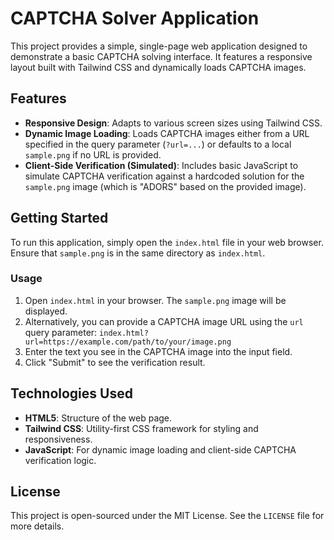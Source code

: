 # CAPTCHA Solver Application

This project provides a simple, single-page web application designed to demonstrate a basic CAPTCHA solving interface. It features a responsive layout built with Tailwind CSS and dynamically loads CAPTCHA images.

## Features

*   **Responsive Design**: Adapts to various screen sizes using Tailwind CSS.
*   **Dynamic Image Loading**: Loads CAPTCHA images either from a URL specified in the query parameter (`?url=...`) or defaults to a local `sample.png` if no URL is provided.
*   **Client-Side Verification (Simulated)**: Includes basic JavaScript to simulate CAPTCHA verification against a hardcoded solution for the `sample.png` image (which is "ADORS" based on the provided image).

## Getting Started

To run this application, simply open the `index.html` file in your web browser. Ensure that `sample.png` is in the same directory as `index.html`.

### Usage

1.  Open `index.html` in your browser. The `sample.png` image will be displayed.
2.  Alternatively, you can provide a CAPTCHA image URL using the `url` query parameter:
    `index.html?url=https://example.com/path/to/your/image.png`
3.  Enter the text you see in the CAPTCHA image into the input field.
4.  Click "Submit" to see the verification result.

## Technologies Used

*   **HTML5**: Structure of the web page.
*   **Tailwind CSS**: Utility-first CSS framework for styling and responsiveness.
*   **JavaScript**: For dynamic image loading and client-side CAPTCHA verification logic.

## License

This project is open-sourced under the MIT License. See the `LICENSE` file for more details.